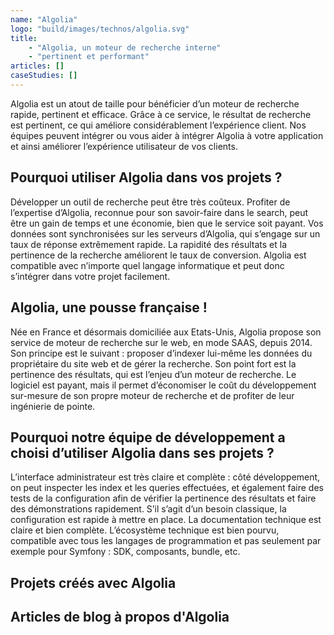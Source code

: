 ```yaml
---
name: "Algolia"
logo: "build/images/technos/algolia.svg"
title: 
    - "Algolia, un moteur de recherche interne" 
    - "pertinent et performant"
articles: []
caseStudies: []
---
```


Algolia est un atout de taille pour bénéficier d’un moteur de recherche rapide, pertinent et efficace. Grâce à ce service, le résultat de recherche est pertinent, ce qui améliore considérablement l’expérience client. Nos équipes peuvent intégrer ou vous aider à intégrer Algolia à votre application et ainsi améliorer l’expérience utilisateur de vos clients. 

## Pourquoi utiliser Algolia dans vos projets ? 

Développer un outil de recherche peut être très coûteux. Profiter de l’expertise d’Algolia, reconnue pour son savoir-faire dans le search, peut être un gain de temps et une économie, bien que le service soit payant. 
Vos données sont synchronisées sur les serveurs d’Algolia, qui s’engage sur un taux de réponse extrêmement rapide. 
La rapidité des résultats et la pertinence de la recherche améliorent le taux de conversion. 
Algolia est compatible avec n’importe quel langage informatique et peut donc s’intégrer dans votre projet facilement.

## Algolia, une pousse française !

Née en France et désormais domiciliée aux Etats-Unis, Algolia propose son service de moteur de recherche sur le web, en mode SAAS, depuis 2014. Son principe est le suivant : proposer d’indexer lui-même les données du propriétaire du site web et de gérer la recherche. Son point fort est la pertinence des résultats, qui est l’enjeu d’un moteur de recherche. Le logiciel est payant, mais il permet d’économiser le coût du développement sur-mesure de son propre moteur de recherche et de profiter de leur ingénierie de pointe. 

## Pourquoi notre équipe de développement a choisi d’utiliser Algolia dans ses projets ? 

L’interface administrateur est très claire et complète : côté développement, on peut inspecter les index et les queries effectuées, et également faire des tests de la configuration afin de vérifier la pertinence des résultats et faire des démonstrations rapidement. 
S’il s’agit d’un besoin classique, la configuration est rapide à mettre en place. 
La documentation technique est claire et bien complète.
L’écosystème technique est bien pourvu, compatible avec tous les langages de programmation et pas seulement par exemple pour Symfony : SDK, composants, bundle, etc.

## Projets créés avec Algolia

## Articles de blog à propos d'Algolia
